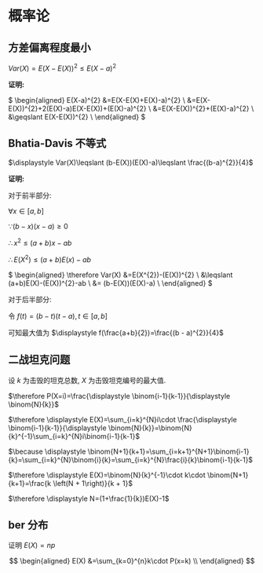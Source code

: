 # 概率论

## 方差偏离程度最小

$Var(X)=E(X-E(X))^{2}\leqslant E(X-a)^{2}$

**证明:**

$
\begin{aligned}
E(X-a)^{2}
&=E(X-E(X)+E(X)-a)^{2} \\
&=E(X-E(X))^{2}+2(E(X)-a)E(X-E(X))+(E(X)-a)^{2} \\
&=E(X-E(X))^{2}+(E(X)-a)^{2} \\
&\geqslant E(X-E(X))^{2} \\
\end{aligned}
$

## Bhatia-Davis 不等式

$\displaystyle Var(X)\leqslant (b-E(X))(E(X)-a)\leqslant \frac{(b-a)^{2}}{4}$

**证明:**

对于前半部分:

$\forall x\in [a,b]$

$\because (b-x)(x-a)\geqslant 0$

$\therefore x^{2}\leqslant (a+b)x-ab$

$\therefore E(X^{2})\leqslant (a+b)E(x)-ab$

$
\begin{aligned}
\therefore Var(X)
&=E(X^{2})-(E(X))^{2} \\
&\leqslant (a+b)E(X)-(E(X))^{2}-ab \\
&= (b-E(X))(E(X)-a) \\
\end{aligned}
$

对于后半部分:

令 $f(t)=(b-t)(t-a), t\in [a,b]$

可知最大值为 $\displaystyle f(\frac{a+b}{2})=\frac{(b - a)^{2}}{4}$

## 二战坦克问题

设 $k$ 为击毁的坦克总数, $X$ 为击毁坦克编号的最大值.

$\therefore P(X=i)=\frac{\displaystyle \binom{i-1}{k-1}}{\displaystyle \binom{N}{k}}$

$\therefore \displaystyle E(X)=\sum_{i=k}^{N}i\cdot \frac{\displaystyle \binom{i-1}{k-1}}{\displaystyle \binom{N}{k}}=\binom{N}{k}^{-1}\sum_{i=k}^{N}i\binom{i-1}{k-1}$

$\because \displaystyle \binom{N+1}{k+1}=\sum_{i=k+1}^{N+1}\binom{i-1}{k}=\sum_{i=k}^{N}\binom{i}{k}=\sum_{i=k}^{N}\frac{i}{k}\binom{i-1}{k-1}$

$\therefore \displaystyle E(X)=\binom{N}{k}^{-1}\cdot k\cdot \binom{N+1}{k+1}=\frac{k \left(N + 1\right)}{k + 1}$

$\therefore \displaystyle N=(1+\frac{1}{k})E(X)-1$

## ber 分布

证明 $\displaystyle E(X)=np$

$$
\begin{aligned}
E(X)
&=\sum_{k=0}^{n}k\cdot P(x=k) \\
\end{aligned}
$$